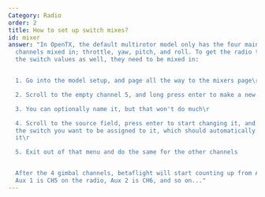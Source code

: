 ```yaml
---
Category: Radio
order: 2
title: How to set up switch mixes?
id: mixer
answer: "In OpenTX, the default multirotor model only has the four main control
  channels mixed in; throttle, yaw, pitch, and roll. To get the radio to send
  the switch values as well, they need to be mixed in:


  1. Go into the model setup, and page all the way to the mixers page\r

  2. Scroll to the empty channel 5, and long press enter to make a new mix\r

  3. You can optionally name it, but that won't do much\r

  4. Scroll to the source field, press enter to start changing it, and move
  the switch you want to be assigned to it, which should automatically assign
  it\r

  5. Exit out of that menu and do the same for the other channels


  After the 4 gimbal channels, betaflight will start counting up from Aux 1.
  Aux 1 is CH5 on the radio, Aux 2 is CH6, and so on..."
---
```

